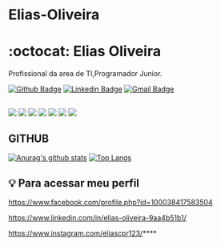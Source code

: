 # Elias-Oliveira
# :octocat: Elias Oliveira

Profissional da area de TI,Programador Junior.

[![Github Badge](https://img.shields.io/badge/-Github-000?style=flat-square&logo=Github&logoColor=white)](https://github.com/EliasCPR)
[![Linkedin Badge](https://img.shields.io/badge/-LinkedIn-blue?style=flat-square&logo)](https://www.linkedin.com/in/elias-oliveira-9aa4b51b1/)
[![Gmail Badge](https://img.shields.io/badge/-Gmail-c14438?style=flat-square&logo=Gmail&logoColor=white)](mailto:fernandoleonid@gmail.com)


##
![](https://img.shields.io/badge/‎-Linux-E95420?logo=linux&logoColor=white&style=plastic)
![](https://img.shields.io/badge/‎-JavaScript-F7DF1E?logo=javascript&logoColor=white&style=plastic)
![](https://img.shields.io/badge/‎-HTML-CC342D?logo=html5&logoColor=white&style=plastic)
![](https://img.shields.io/badge/‎-CSS-1572B6?logo=css3&logoColor=white&style=plastic)
![](https://img.shields.io/badge/‎-Git-F05032?logo=git&logoColor=white&style=plastic)
![](https://img.shields.io/badge/‎-GitHub-181717?logo=github&logoColor=white&style=plastic)
![](https://img.shields.io/badge/‎-VS%20Code-007ACC?logo=visual-studio-code&logoColor=white&style=plastic)

## GITHUB
[![Anurag's github stats](https://github-readme-stats.vercel.app/api?username=EliasCPR&hide=issues&show_icons=true&title_color=61dafb&text_color=FFFFFF&icon_color=61dafb&bg_color=20232a)](https://github.com/anuraghazra/github-readme-stats)
[![Top Langs](https://github-readme-stats.vercel.app/api/top-langs/?username=EliasCPR&layout=compact&title_color=61dafb&text_color=FFFFFF&icon_color=61dafb&bg_color=20232a)](https://github.com/anuraghazra/github-readme-stats)


## 💡 Para acessar meu perfil

https://www.facebook.com/profile.php?id=100038417583504

https://www.linkedin.com/in/elias-oliveira-9aa4b51b1/

https://www.instagram.com/eliascpr123/****
